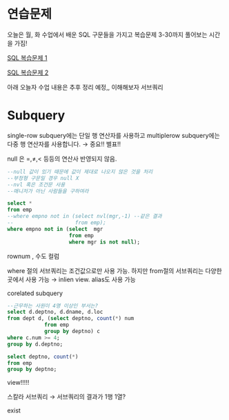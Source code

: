 # 연습문제

오늘은 월, 화 수업에서 배운 SQL 구문들을 가지고 복습문제 3-30까지 풀어보는 시간을 가짐!

[SQL 복습문제 1](https://www.notion.so/SQL-1-955ebfa3647542638f546e6b89c6a0b3)

[SQL 복습문제 2](https://www.notion.so/SQL-2-144e22b55c2e4250a7d296117bb79b42)

아래 오늘자 수업 내용은 추후 정리 예정,, 이해해보자 서브쿼리

# Subquery

single-row subquery에는 단일 행 연산자를 사용하고 multiplerow
subquery에는 다중 행 연산자를 사용합니다. → 중요!! 별표!!

null 은 =,≠,< 등등의 연산사 반영되지 않음.

```sql
--null 값이 있기 때문에 값이 제대로 나오지 않은 것을 처리
--부정형 구문일 경우 null X 
--nvl 혹은 조건문 사용
--매니저가 아닌 사람들을 구하여라

select *
from emp
--where empno not in (select nvl(mgr,-1) --같은 결과
--                    from emp);
where empno not in (select  mgr
                    from emp
                    where mgr is not null);
```

rownum , 수도 컬럼

where 절의 서브쿼리는 조건값으로만 사용 가능. 하지만 from절의 서브쿼리는 다양한 곳에서 사용 가능 → inlien view. alias도 사용 가능

corelated subquery

```sql
--근무하는 사원이 4명 이상인 부서는?
select d.deptno, d.dname, d.loc
from dept d, (select deptno, count(*) num
            from emp
            group by deptno) c
where c.num >= 4;
group by d.deptno;

select deptno, count(*)
from emp
group by deptno;
```

view!!!!!

스칼라 서브쿼리 → 서브쿼리의 결과가 1행 1열?

exist